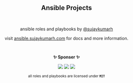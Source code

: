 <div align="center">

## Ansible Projects 

<br>

<!-- TODO: make a banner image -->
<!-- [![](https://raw.githubusercontent.com/sujaykumarh/sujaykumarh/main/assets/top.png)]() -->

ansible roles and playbooks by [@sujaykumarh](https://github.com/sujaykumarh) 

visit [ansible.sujaykumarh.com](https://ansible.sujaykumarh.com/?utm_source=github&utm_medium=readme&utm_campaign=view-notebook) for docs and more information.

<br>

**✨ Sponser ✨**

[![](https://img.shields.io/badge/sponsor-30363D?style=for-the-badge&logo=GitHub-Sponsors&logoColor=#white)](https://github.com/sponsors/sujaykumarh/)
[![](https://img.shields.io/badge/kofi-%23579fbf.svg?&style=for-the-badge&logo=ko-fi&logoColor=white)](https://ko-fi.com/sujaykumarh)
[![](https://img.shields.io/badge/buy%20me%20a%20coffee-%23f7ba56.svg?&style=for-the-badge&logo=buy-me-a-coffee&logoColor=black)](https://buymeacoffee.com/sujaykumarh)

<sub> all roles and playbooks are licensed under **`MIT`** </sub>


</div>
